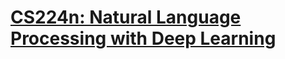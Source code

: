 # [CS224n: Natural Language Processing with Deep Learning](http://web.stanford.edu/class/cs224n/)


